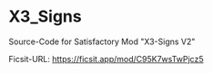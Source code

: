 # X3_Signs
 Source-Code for Satisfactory Mod "X3-Signs V2"

Ficsit-URL: https://ficsit.app/mod/C95K7wsTwPjcz5
